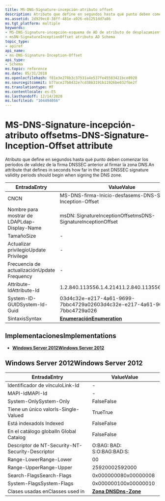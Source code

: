 ```yaml
---
title: MS-DNS-Signature-incepción-atributo offset
description: Atributo que define en segundos hasta qué punto deben comenzar los períodos de validez de la firma DNSSEC anterior al firmar la zona DNS.
ms.assetid: 2d929ec8-38ff-481e-a926-eb1251dd7a86
ms.tgt_platform: multiple
keywords:
- MS-DNS-Signature-incepción-esquema de AD de atributo de desplazamiento
- msDN-SignatureInceptionOffset atributo AD Schema
topic_type:
- apiref
api_name:
- ms-DNS-Signature-Inception-Offset
api_type:
- Schema
ms.topic: reference
ms.date: 05/31/2018
ms.openlocfilehash: f81e3e278b3c37531a4e537fe45583421bce8928
ms.sourcegitcommit: b77ace27b0432e7cd3863191b11926be032fbe2f
ms.translationtype: MT
ms.contentlocale: es-ES
ms.lasthandoff: 12/14/2020
ms.locfileid: "104494056"
---
```

# <a name="ms-dns-signature-inception-offset-attribute"></a><span data-ttu-id="63489-105">MS-DNS-Signature-incepción-atributo offset</span><span class="sxs-lookup"><span data-stu-id="63489-105">ms-DNS-Signature-Inception-Offset attribute</span></span>

<span data-ttu-id="63489-106">Atributo que define en segundos hasta qué punto deben comenzar los períodos de validez de la firma DNSSEC anterior al firmar la zona DNS.</span><span class="sxs-lookup"><span data-stu-id="63489-106">An attribute that defines in seconds how far in the past DNSSEC signature validity periods should begin when signing the DNS zone.</span></span>



| <span data-ttu-id="63489-107">Entrada</span><span class="sxs-lookup"><span data-stu-id="63489-107">Entry</span></span> | <span data-ttu-id="63489-108">Value</span><span class="sxs-lookup"><span data-stu-id="63489-108">Value</span></span> |
|-------------------|--------------------------------------|
| <span data-ttu-id="63489-109">CN</span><span class="sxs-lookup"><span data-stu-id="63489-109">CN</span></span>                | <span data-ttu-id="63489-110">MS-DNS-firma-Inicio-desfase</span><span class="sxs-lookup"><span data-stu-id="63489-110">ms-DNS-Signature-Inception-Offset</span></span>    |
| <span data-ttu-id="63489-111">Nombre para mostrar de LDAP</span><span class="sxs-lookup"><span data-stu-id="63489-111">Ldap-Display-Name</span></span> | <span data-ttu-id="63489-112">msDN: SignatureInceptionOffset</span><span class="sxs-lookup"><span data-stu-id="63489-112">msDNS-SignatureInceptionOffset</span></span>       |
| <span data-ttu-id="63489-113">Tamaño</span><span class="sxs-lookup"><span data-stu-id="63489-113">Size</span></span>              | \-                                   |
| <span data-ttu-id="63489-114">Actualizar privilegio</span><span class="sxs-lookup"><span data-stu-id="63489-114">Update Privilege</span></span>  | \-                                   |
| <span data-ttu-id="63489-115">Frecuencia de actualización</span><span class="sxs-lookup"><span data-stu-id="63489-115">Update Frequency</span></span>  | \-                                   |
| <span data-ttu-id="63489-116">Attribute-Id</span><span class="sxs-lookup"><span data-stu-id="63489-116">Attribute-Id</span></span>      | <span data-ttu-id="63489-117">1.2.840.113556.1.4.2141</span><span class="sxs-lookup"><span data-stu-id="63489-117">1.2.840.113556.1.4.2141</span></span>              |
| <span data-ttu-id="63489-118">System-ID-GUID</span><span class="sxs-lookup"><span data-stu-id="63489-118">System-Id-Guid</span></span>    | <span data-ttu-id="63489-119">03d4c32e-e217-4a61-9699-7bbc4729a026</span><span class="sxs-lookup"><span data-stu-id="63489-119">03d4c32e-e217-4a61-9699-7bbc4729a026</span></span> |
| <span data-ttu-id="63489-120">Sintaxis</span><span class="sxs-lookup"><span data-stu-id="63489-120">Syntax</span></span>            | [<span data-ttu-id="63489-121">**Enumeración**</span><span class="sxs-lookup"><span data-stu-id="63489-121">**Enumeration**</span></span>](s-enumeration.md) |



## <a name="implementations"></a><span data-ttu-id="63489-122">Implementaciones</span><span class="sxs-lookup"><span data-stu-id="63489-122">Implementations</span></span>

-   [<span data-ttu-id="63489-123">**Windows Server 2012**</span><span class="sxs-lookup"><span data-stu-id="63489-123">**Windows Server 2012**</span></span>](#windows-server-2012)

## <a name="windows-server-2012"></a><span data-ttu-id="63489-124">Windows Server 2012</span><span class="sxs-lookup"><span data-stu-id="63489-124">Windows Server 2012</span></span>



| <span data-ttu-id="63489-125">Entrada</span><span class="sxs-lookup"><span data-stu-id="63489-125">Entry</span></span> | <span data-ttu-id="63489-126">Value</span><span class="sxs-lookup"><span data-stu-id="63489-126">Value</span></span> |
|------------------------|------------------------------------------|
| <span data-ttu-id="63489-127">Identificador de vínculo</span><span class="sxs-lookup"><span data-stu-id="63489-127">Link-Id</span></span>                | \-                                       |
| <span data-ttu-id="63489-128">MAPI-Id</span><span class="sxs-lookup"><span data-stu-id="63489-128">MAPI-Id</span></span>                | \-                                       |
| <span data-ttu-id="63489-129">System-Only</span><span class="sxs-lookup"><span data-stu-id="63489-129">System-Only</span></span>            | <span data-ttu-id="63489-130">False</span><span class="sxs-lookup"><span data-stu-id="63489-130">False</span></span>                                    |
| <span data-ttu-id="63489-131">Tiene un único valor</span><span class="sxs-lookup"><span data-stu-id="63489-131">Is-Single-Valued</span></span>       | <span data-ttu-id="63489-132">True</span><span class="sxs-lookup"><span data-stu-id="63489-132">True</span></span>                                     |
| <span data-ttu-id="63489-133">Está indexado</span><span class="sxs-lookup"><span data-stu-id="63489-133">Is Indexed</span></span>             | <span data-ttu-id="63489-134">False</span><span class="sxs-lookup"><span data-stu-id="63489-134">False</span></span>                                    |
| <span data-ttu-id="63489-135">En el catálogo global</span><span class="sxs-lookup"><span data-stu-id="63489-135">In Global Catalog</span></span>      | <span data-ttu-id="63489-136">False</span><span class="sxs-lookup"><span data-stu-id="63489-136">False</span></span>                                    |
| <span data-ttu-id="63489-137">Descriptor de NT-Security-</span><span class="sxs-lookup"><span data-stu-id="63489-137">NT-Security-Descriptor</span></span> | <span data-ttu-id="63489-138">O:BAG: BAD: S:</span><span class="sxs-lookup"><span data-stu-id="63489-138">O:BAG:BAD:S:</span></span>                             |
| <span data-ttu-id="63489-139">Range-Lower</span><span class="sxs-lookup"><span data-stu-id="63489-139">Range-Lower</span></span>            | <span data-ttu-id="63489-140">0</span><span class="sxs-lookup"><span data-stu-id="63489-140">0</span></span>                                        |
| <span data-ttu-id="63489-141">Range-Upper</span><span class="sxs-lookup"><span data-stu-id="63489-141">Range-Upper</span></span>            | <span data-ttu-id="63489-142">2592000</span><span class="sxs-lookup"><span data-stu-id="63489-142">2592000</span></span>                                  |
| <span data-ttu-id="63489-143">Search-Flags</span><span class="sxs-lookup"><span data-stu-id="63489-143">Search-Flags</span></span>           | <span data-ttu-id="63489-144">0x00000008</span><span class="sxs-lookup"><span data-stu-id="63489-144">0x00000008</span></span>                               |
| <span data-ttu-id="63489-145">System-Flags</span><span class="sxs-lookup"><span data-stu-id="63489-145">System-Flags</span></span>           | <span data-ttu-id="63489-146">0x00000010</span><span class="sxs-lookup"><span data-stu-id="63489-146">0x00000010</span></span>                               |
| <span data-ttu-id="63489-147">Clases usadas en</span><span class="sxs-lookup"><span data-stu-id="63489-147">Classes used in</span></span>        | [<span data-ttu-id="63489-148">**Zona DNS**</span><span class="sxs-lookup"><span data-stu-id="63489-148">**Dns-Zone**</span></span>](c-dnszone.md)<br/> |



 

 





